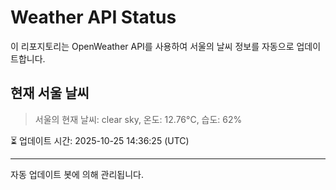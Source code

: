 
# Weather API Status

이 리포지토리는 OpenWeather API를 사용하여 서울의 날씨 정보를 자동으로 업데이트합니다.

## 현재 서울 날씨
> 서울의 현재 날씨: clear sky, 온도: 12.76°C, 습도: 62%

⏳ 업데이트 시간: 2025-10-25 14:36:25 (UTC)

---
자동 업데이트 봇에 의해 관리됩니다.
